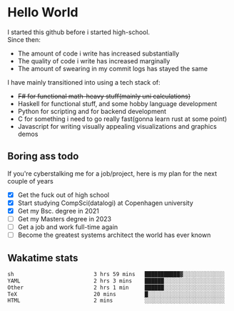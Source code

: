 # Hello World

I started this github before i started high-school.  
Since then:
- The amount of code i write has increased substantially
- The quality of code i write has increased marginally
- The amount of swearing in my commit logs has stayed the same

I have mainly transitioned into using a tech stack of:
- ~~F# for functional math-heavy stuff(mainly uni calculations)~~
- Haskell for functional stuff, and some hobby language development
- Python for scripting and for backend development
- C for something i need to go really fast(gonna learn rust at some point)
- Javascript for writing visually appealing visualizations and graphics demos

## Boring ass todo
If you're cyberstalking me for a job/project, here is my plan for the next couple of years
- [x] Get the fuck out of high school
- [x] Start studying CompSci(datalogi) at Copenhagen university
- [x] Get my Bsc. degree in 2021
- [ ] Get my Masters degree in 2023
- [ ] Get a job and work full-time again
- [ ] Become the greatest systems architect the world has ever known

## Wakatime stats
<!--START_SECTION:waka-->

```txt
sh                         3 hrs 59 mins   ███████████▓░░░░░░░░░░░░░   46.58 %
YAML                       2 hrs 3 mins    ██████░░░░░░░░░░░░░░░░░░░   23.90 %
Other                      2 hrs 1 min     ██████░░░░░░░░░░░░░░░░░░░   23.62 %
TeX                        20 mins         █░░░░░░░░░░░░░░░░░░░░░░░░   03.96 %
HTML                       2 mins          ░░░░░░░░░░░░░░░░░░░░░░░░░   00.55 %
```

<!--END_SECTION:waka-->
